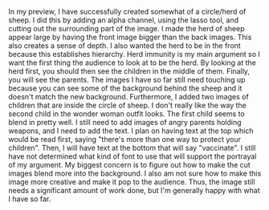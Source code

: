 In my preview, I have successfully created somewhat of a circle/herd of sheep. I did this by adding an alpha channel,
using the lasso tool, and cutting out the surrounding part of the image. I made the herd of sheep appear large by 
having the front image bigger than the back images. This also creates a sense of depth. I also wanted the herd to be in the front
because this establishes hierarchy. Herd immunity is my main argument so I want the first thing the audience to look at to be the herd. 
By looking at the herd first, you should then see the children in the middle of them. Finally, you will see the parents.
The images I have so far still need touching up because you can see some of the background 
behind the sheep and it doesn't match the new background. Furthermore, I added two images of children that are inside the circle of sheep.
I don't really like the way the second child in the wonder woman outfit looks. The first child seems to blend in pretty well. 
I still need to add images of angry parents holding weapons, and I need to add the text. I plan on having text at the top which 
would be read first, saying "there's more than one way to protect your children". Then, I will have text at the bottom that will say 
"vaccinate". I still have not determined what kind of font to use that will support the portrayal of my argument.
My biggest concern is to figure out how to make the cut images blend more into the background. 
I also am not sure how to make this image more creative and make it pop to the audience. 
Thus, the image still needs a significant amount of work done, but I'm generally happy with what I have so far. 
